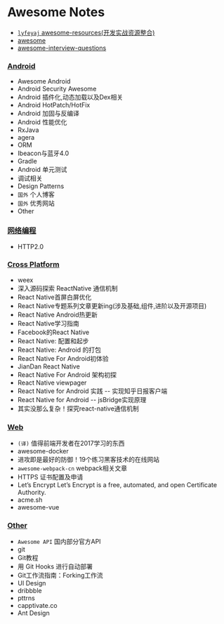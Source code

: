 # Awesome Notes
 - [`lyfeyaj` awesome-resources(开发实战资源整合)](https://github.com/lyfeyaj/awesome-resources)
 - [awesome](https://github.com/sindresorhus/awesome)
 - [awesome-interview-questions](https://github.com/MaximAbramchuck/awesome-interview-questions)

### [Android](https://github.com/motcwang/awesome-notes/blob/master/Android/README.md)
 - Awesome Android
 - Android Security Awesome
 - Android 插件化,动态加载以及Dex相关
 - Android HotPatch/HotFix
 - Android 加固与反编译
 - Android 性能优化
 - RxJava
 - agera
 - ORM
 - Ibeacon与蓝牙4.0
 - Gradle
 - Android 单元测试
 - 调试相关
 - Design Patterns
 - `国外` 个人博客
 - `国外` 优秀网站
 - Other

### [网络编程](https://github.com/motcwang/awesome-notes/blob/master/Net/README.md)
 - HTTP2.0

### [Cross Platform](https://github.com/motcwang/awesome-notes/blob/master/Cross%20Platform/README.md)
 - weex
 - 深入源码探索 ReactNative 通信机制
 - React Native首屏白屏优化
 - React Native专题系列文章更新ing(涉及基础,组件,进阶以及开源项目)
 - React Native Android热更新
 - React Native学习指南
 - Facebook的React Native
 - React Native: 配置和起步
 - React Native: Android 的打包
 - React Native For Android初体验
 - JianDan React Native
 - React Native For Android 架构初探
 - React Native viewpager
 - React Native for Android 实践 -- 实现知乎日报客户端
 - React Native for Android -- jsBridge实现原理
 - 其实没那么复杂！探究react-native通信机制

### [Web](https://github.com/motcwang/awesome-notes/blob/master/Web/README.md)
 - `(译)` 值得前端开发者在2017学习的东西
 - awesome-docker
 - 进攻即是最好的防御！19个练习黑客技术的在线网站
 - `awesome-webpack-cn` webpack相关文章
 - HTTPS 证书配置及申请
  - Let’s Encrypt Let’s Encrypt is a free, automated, and open Certificate Authority.
  - acme.sh
  - awesome-vue

### [Other](https://github.com/motcwang/awesome-notes/blob/master/Other/README.md)
 - `Awesome API` 国内部分官方API
 - git
  - Git教程
  - 用 Git Hooks 进行自动部署
  - Git工作流指南：Forking工作流
 - UI Design
  - dribbble
  - pttrns
  - capptivate.co
  - Ant Design
